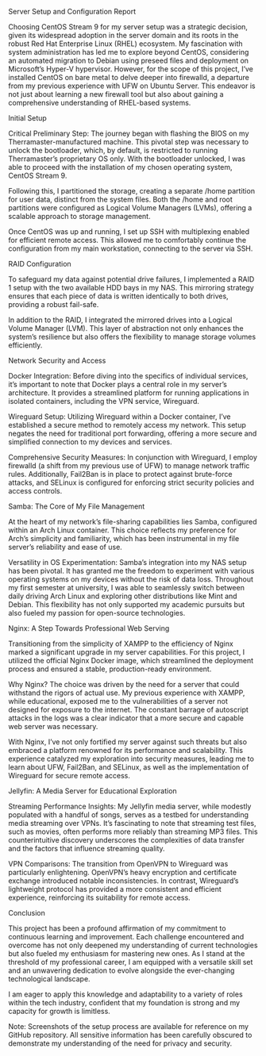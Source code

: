 Server Setup and Configuration Report 

Choosing CentOS Stream 9 for my server setup was a strategic decision, given its widespread adoption in the server domain and its roots in the robust Red Hat Enterprise Linux (RHEL) ecosystem. My fascination with system administration has led me to explore beyond CentOS, considering an automated migration to Debian using preseed files and deployment on Microsoft’s Hyper-V hypervisor. However, for the scope of this project, I’ve installed CentOS on bare metal to delve deeper into firewalld, a departure from my previous experience with UFW on Ubuntu Server. This endeavor is not just about learning a new firewall tool but also about gaining a comprehensive understanding of RHEL-based systems. 

Initial Setup 

Critical Preliminary Step: The journey began with flashing the BIOS on my Therramaster-manufactured machine. This pivotal step was necessary to unlock the bootloader, which, by default, is restricted to running Therramaster’s proprietary OS only. With the bootloader unlocked, I was able to proceed with the installation of my chosen operating system, CentOS Stream 9. 

Following this, I partitioned the storage, creating a separate /home partition for user data, distinct from the system files. Both the /home and root partitions were configured as Logical Volume Managers (LVMs), offering a scalable approach to storage management. 

Once CentOS was up and running, I set up SSH with multiplexing enabled for efficient remote access. This allowed me to comfortably continue the configuration from my main workstation, connecting to the server via SSH. 

RAID Configuration 

To safeguard my data against potential drive failures, I implemented a RAID 1 setup with the two available HDD bays in my NAS. This mirroring strategy ensures that each piece of data is written identically to both drives, providing a robust fail-safe. 

In addition to the RAID, I integrated the mirrored drives into a Logical Volume Manager (LVM). This layer of abstraction not only enhances the system’s resilience but also offers the flexibility to manage storage volumes efficiently. 

 

Network Security and Access 

Docker Integration: Before diving into the specifics of individual services, it’s important to note that Docker plays a central role in my server’s architecture. It provides a streamlined platform for running applications in isolated containers, including the VPN service, Wireguard. 

Wireguard Setup: Utilizing Wireguard within a Docker container, I’ve established a secure method to remotely access my network. This setup negates the need for traditional port forwarding, offering a more secure and simplified connection to my devices and services. 

Comprehensive Security Measures: In conjunction with Wireguard, I employ firewalld (a shift from my previous use of UFW) to manage network traffic rules. Additionally, Fail2Ban is in place to protect against brute-force attacks, and SELinux is configured for enforcing strict security policies and access controls.  

Samba: The Core of My File Management 

At the heart of my network’s file-sharing capabilities lies Samba, configured within an Arch Linux container. This choice reflects my preference for Arch’s simplicity and familiarity, which has been instrumental in my file server’s reliability and ease of use. 

Versatility in OS Experimentation: Samba’s integration into my NAS setup has been pivotal. It has granted me the freedom to experiment with various operating systems on my devices without the risk of data loss. Throughout my first semester at university, I was able to seamlessly switch between daily driving Arch Linux and exploring other distributions like Mint and Debian. This flexibility has not only supported my academic pursuits but also fueled my passion for open-source technologies. 

 

Nginx: A Step Towards Professional Web Serving 

Transitioning from the simplicity of XAMPP to the efficiency of Nginx marked a significant upgrade in my server capabilities. For this project, I utilized the official Nginx Docker image, which streamlined the deployment process and ensured a stable, production-ready environment. 

Why Nginx? The choice was driven by the need for a server that could withstand the rigors of actual use. My previous experience with XAMPP, while educational, exposed me to the vulnerabilities of a server not designed for exposure to the internet. The constant barrage of autoscript attacks in the logs was a clear indicator that a more secure and capable web server was necessary. 

With Nginx, I’ve not only fortified my server against such threats but also embraced a platform renowned for its performance and scalability. This experience catalyzed my exploration into security measures, leading me to learn about UFW, Fail2Ban, and SELinux, as well as the implementation of Wireguard for secure remote access. 

 

Jellyfin: A Media Server for Educational Exploration 

Streaming Performance Insights: My Jellyfin media server, while modestly populated with a handful of songs, serves as a testbed for understanding media streaming over VPNs. It’s fascinating to note that streaming test files, such as movies, often performs more reliably than streaming MP3 files. This counterintuitive discovery underscores the complexities of data transfer and the factors that influence streaming quality. 

VPN Comparisons: The transition from OpenVPN to Wireguard was particularly enlightening. OpenVPN’s heavy encryption and certificate exchange introduced notable inconsistencies. In contrast, Wireguard’s lightweight protocol has provided a more consistent and efficient experience, reinforcing its suitability for remote access. 

 

Conclusion 

This project has been a profound affirmation of my commitment to continuous learning and improvement. Each challenge encountered and overcome has not only deepened my understanding of current technologies but also fueled my enthusiasm for mastering new ones. As I stand at the threshold of my professional career, I am equipped with a versatile skill set and an unwavering dedication to evolve alongside the ever-changing technological landscape. 

I am eager to apply this knowledge and adaptability to a variety of roles within the tech industry, confident that my foundation is strong and my capacity for growth is limitless. 

 

 

Note: Screenshots of the setup process are available for reference on my GitHub repository. All sensitive information has been carefully obscured to demonstrate my understanding of the need for privacy and security. 
